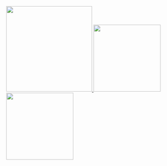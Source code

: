 <a href="/">
  <img height="230em" src="https://github-profile-summary-cards.vercel.app/api/cards/profile-details?username=xhcdpg&theme=github">
  <img height="180em" src="https://github-readme-stats.vercel.app/api?username=xhcdpg&show_icons=true&include_all_commits=true&count_private=true" />
  <img height="180em" src="https://github-readme-stats.vercel.app/api/top-langs?username=xhcdpg&layout=compact&exclude_repo=Android_Homework,rinchannowww.github.io&langs_count=8" />
</a>
